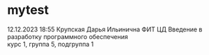 ﻿# mytest
12.12.2023 18:55
Крупская
Дарья
Ильинична
ФИТ
ЦД
Введение в разработку программного обеспечения  
курс 1, группа 5, подгруппа 1

